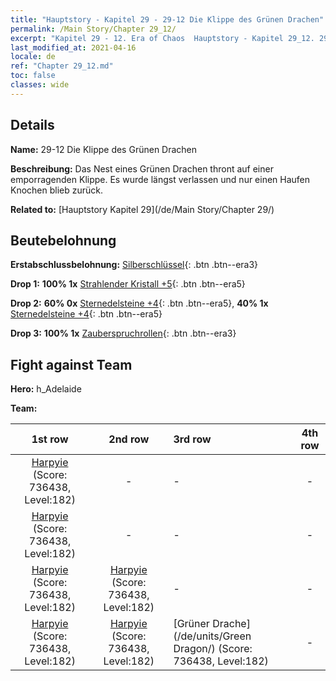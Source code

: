 ```yaml
---
title: "Hauptstory - Kapitel 29 - 29-12 Die Klippe des Grünen Drachen"
permalink: /Main Story/Chapter 29_12/
excerpt: "Kapitel 29 - 12. Era of Chaos  Hauptstory - Kapitel 29_12. 29-12 Die Klippe des Grünen Drachen"
last_modified_at: 2021-04-16
locale: de
ref: "Chapter 29_12.md"
toc: false
classes: wide
---
```


## Details

 **Name:** 29-12 Die Klippe des Grünen Drachen

 **Beschreibung:** Das Nest eines Grünen Drachen thront auf einer emporragenden Klippe. Es wurde längst verlassen und nur einen Haufen Knochen blieb zurück.

 **Related to:** [Hauptstory Kapitel 29](/de/Main Story/Chapter 29/)

## Beutebelohnung

 **Erstabschlussbelohnung:** [Silberschlüssel](/de/Items/con_693/){: .btn .btn--era3}

 **Drop 1:** **100% 1x** [Strahlender Kristall +5](/de/Items/mat_101/){: .btn .btn--era5}

 **Drop 2:** **60% 0x** [Sternedelsteine +4](/de/Items/mat_93/){: .btn .btn--era5}, **40% 1x** [Sternedelsteine +4](/de/Items/mat_93/){: .btn .btn--era5}

 **Drop 3:** **100% 1x** [Zauberspruchrollen](/de/Items/con_694/){: .btn .btn--era3}


## Fight against Team
 **Hero:** h_Adelaide

 **Team:**


  | 1st row | 2nd row | 3rd row | 4th row |
  |:----:|:----:|:----|:----:|
  | [Harpyie](/de/units/Harpy/) (Score: 736438, Level:182)  | - | - | - |
  | [Harpyie](/de/units/Harpy/) (Score: 736438, Level:182)  | - | - | - |
  | [Harpyie](/de/units/Harpy/) (Score: 736438, Level:182)  | [Harpyie](/de/units/Harpy/) (Score: 736438, Level:182)  | - | - |
  | [Harpyie](/de/units/Harpy/) (Score: 736438, Level:182)  | [Harpyie](/de/units/Harpy/) (Score: 736438, Level:182)  | [Grüner Drache](/de/units/Green Dragon/) (Score: 736438, Level:182)  | - |


